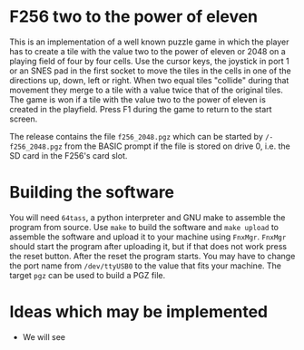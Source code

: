 # F256 two to the power of eleven

This is an implementation of a well known puzzle game in which the player has
to create a tile with the value two to the power of eleven or 2048 on a 
playing field of four by four cells. Use the cursor keys, the joystick in 
port 1 or an SNES pad in the first socket to move the tiles in the cells in
one of the directions up, down, left or right. When two equal tiles "collide" during
that movement they merge to a tile with a value twice that of the original tiles. 
The game is won if a tile with the value two to the power of eleven is 
created in the playfield. Press F1 during the game to return to the start screen. 

The release contains the file `f256_2048.pgz` which can be started by `/- f256_2048.pgz` 
from the BASIC prompt if the file is stored on drive 0, i.e. the SD card in the F256's 
card slot.

# Building the software

You will need `64tass`, a python interpreter and GNU make to assemble the program from source. 
Use `make` to build the software and `make upload` to assemble the software and upload it to your 
machine using `FnxMgr`. `FnxMgr` should start the program after uploading it, but if that does not
work press the reset button. After the reset the program starts. You may have to change the port name 
from `/dev/ttyUSB0` to the value that fits your machine. The target `pgz` can be used to build a 
PGZ file.
 
# Ideas which may be implemented

- We will see